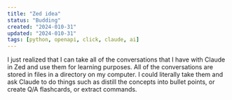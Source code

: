```yaml
---
title: "Zed idea"
status: "Budding"
created: "2024-010-31"
updated: "2024-010-31"
tags: [python, openapi, click, claude, ai]
---
```

I just realized that I can take all of the conversations that I have with Claude in Zed and use them for learning purposes. All of the conversations are stored in files in a directory on my computer. I could literally take them and ask Claude to do things such as distill the concepts into bullet points, or create Q/A flashcards, or extract commands.